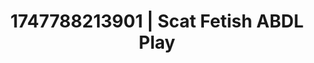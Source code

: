 ---
categories:
- Kinky dreams
- Bedroom eyes
- Nighttime romance
- Mirror play
- Ebony
image: /assets/images/1747788213901.jpg
layout: post
seo:
  description: Featured content with premium ABDL Play, Scat Fetish. HD images available.
  keywords: ABDL Play, Scat Fetish
  og_image: /assets/images/1747788213901.jpg
  schema_type: VisualArtwork
tags:
- ABDL Play
- '#1747788213901'
- Scat Fetish
title: 1747788213901 | Scat Fetish ABDL Play
---